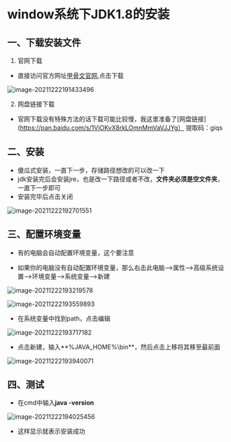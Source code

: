 # window系统下JDK1.8的安装

## 一、下载安装文件

1. 官网下载

- 直接访问官方网址[甲骨文官网](http://jdk.java.net/java-se-ri/8-MR3),点击下载

![image-20211222191433496](https://www.image.yaoxiaogang.cn/img/202205061013795.png)

2. 网盘链接下载

- 官网下载没有特殊方法的话下载可能比较慢，我这里准备了[网盘链接](https://pan.baidu.com/s/1ViOKvX8rkLOmnMmVaVJJYg） 提取码：giqs 


## 二、安装

- 傻瓜式安装，一直下一步，存储路径想改的可以改一下
- jdk安装完后会安装jre，也是改一下路径或者不改，**文件夹必须是空文件夹**，一直下一步即可
- 安装完毕后点击关闭

![image-20211222192701551](https://www.image.yaoxiaogang.cn/img/202205061013419.png)

## 三、配置环境变量

- 有的电脑会自动配置环境变量，这个要注意

- 如果你的电脑没有自动配置环境变量，那么右击<kbd>此电脑</kbd>--><kbd>属性</kbd>--><kbd>高级系统设置</kbd>--><kbd>环境变量</kbd>--><kbd>系统变量</kbd>--><kbd>新建</kbd>

![image-20211222193219578](https://www.image.yaoxiaogang.cn/img/202205061013006.png)



![image-20211222193559893](https://www.image.yaoxiaogang.cn/img/202205061013047.png)



- 在系统变量中找到path，点击编辑

![image-20211222193717182](https://www.image.yaoxiaogang.cn/img/202205061013488.png)



- 点击新建，输入**%JAVA_HOME%\bin**，然后点击上移将其移至最前面

![image-20211222193940071](https://www.image.yaoxiaogang.cn/img/202205061013537.png)

## 四、测试

- 在cmd中输入**java -version**

![image-20211222194025456](https://www.image.yaoxiaogang.cn/img/202205061013464.png)

- 这样显示就表示安装成功
